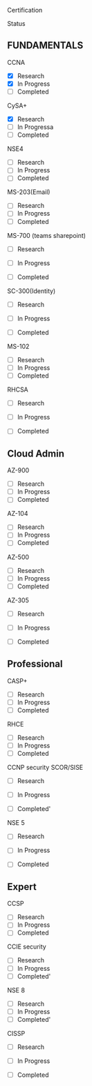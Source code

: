 

Certification

Status

## FUNDAMENTALS


CCNA

- [x] Research
- [x] In Progress
- [ ] Completed

CySA+
- [x] Research
- [ ] In Progressa
- [ ] Completed

NSE4
- [ ] Research
- [ ] In Progress
- [ ] Completed

MS-203(Email)
- [ ] Research
- [ ] In Progress
- [ ] Completed

MS-700 (teams sharepoint)
- [ ] Research
- [ ] In Progress
- [ ] Completed


SC-300(Identity)
- [ ] Research
- [ ] In Progress
- [ ] Completed


MS-102

- [ ] Research
- [ ] In Progress
- [ ] Completed

RHCSA
- [ ] Research
- [ ] In Progress
- [ ] Completed


## Cloud Admin 


AZ-900
- [ ] Research
- [ ] In Progress
- [ ] Completed

AZ-104
- [ ] Research
- [ ] In Progress
- [ ] Completed

AZ-500
- [ ] Research
- [ ] In Progress
- [ ] Completed

AZ-305
- [ ] Research
- [ ] In Progress
- [ ] Completed


## Professional

CASP+
- [ ] Research
- [ ] In Progress
- [ ] Completed

RHCE
- [ ] Research
- [ ] In Progress
- [ ] Completed

CCNP security SCOR/SISE

- [ ] Research
- [ ] In Progress
- [ ] Completed'


NSE 5
- [ ] Research
- [ ] In Progress
- [ ] Completed





## Expert




CCSP
- [ ] Research
- [ ] In Progress
- [ ] Completed

CCIE security

- [ ] Research
- [ ] In Progress
- [ ] Completed'

NSE 8
- [ ] Research
- [ ] In Progress
- [ ] Completed'

CISSP
- [ ] Research
- [ ] In Progress
- [ ] Completed




